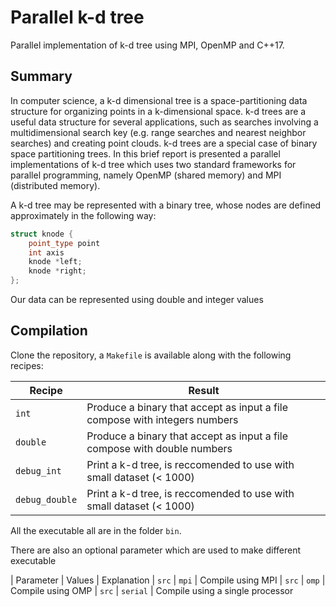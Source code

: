 # Parallel k-d tree

Parallel implementation of k-d tree using MPI, OpenMP and C++17.

## Summary

In computer science, a k-d dimensional tree is a space-partitioning data structure for
organizing points in a k-dimensional space. k-d trees are a useful data structure for several
applications, such as searches involving a multidimensional search key (e.g. range searches
and nearest neighbor searches) and creating point clouds. k-d trees are a special case of
binary space partitioning trees. In this brief report is presented a parallel implementations
of k-d tree which uses two standard frameworks for parallel programming, namely OpenMP
(shared memory) and MPI (distributed memory).

A k-d tree may be represented with a binary tree, whose nodes are defined approximately in the following way:

```cpp
struct knode {
    point_type point
    int axis
    knode *left;
    knode *right;
};
```

Our data can be represented using double and integer values

## Compilation

Clone the repository, a `Makefile` is available along with the following recipes:

| Recipe         | Result                                                                                                                                                              |
| ---------------| ------------------------------------------------------------------------------------------------------------------------------------------------------------------- |
| `int`          | Produce a binary that accept as input a file compose with integers numbers                                                                                          |
| `double`       | Produce a binary that accept as input a file compose with double numbers                                                                                            |
| `debug_int`    | Print a k-d tree, is reccomended to use with small dataset (< 1000)                                                                                                 |
| `debug_double` | Print a k-d tree, is reccomended to use with small dataset (< 1000)                                                                                                 |

All the executable all are in the folder `bin`.

There are also an optional parameter which are used to make different executable

| Parameter | Values   | Explanation
| `src`     | `mpi`    | Compile using MPI
| `src`     | `omp`    | Compile using OMP
| `src`     | `serial` | Compile using a single processor
